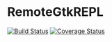# RemoteGtkREPL

[![Build Status](https://travis-ci.org/jonathanBieler/RemoteGtkREPL.jl.svg?branch=master)](https://travis-ci.org/jonathanBieler/RemoteGtkREPL.jl)
[![Coverage Status](https://coveralls.io/repos/github/jonathanBieler/RemoteGtkREPL.jl/badge.svg?branch=master)](https://coveralls.io/github/jonathanBieler/RemoteGtkREPL.jl?branch=master)
